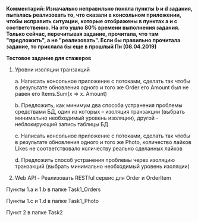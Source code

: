 **Комментарий:
Изначально неправильно поняла пункты b и d задания, пыталась реализовать то, что сказали в консольном приложении, чтобы исправить
ситуации, которые отображены в пунктах a и c соответственно. На это ушло 80% времени выполнения задания. Только сейчас, перечитывая задание, прочитала, что там "предложить", а не "реализовать". Если бы правильно прочитала задание, то прислала бы еще в прошлый Пн (08.04.2019)**

**Тестовое задание для стажеров**

1.	Уровни изоляции транзакций

    a.	Написать консольное приложение с потоками, сделать так чтобы в результате обновления одного и того же Order его Amount был не равен его Items.Sum(x => x. Amount)

    b.	Предложить, как минимум два способа устранения проблемы средствами БД, один из которых – изоляция транзакции (выбрать минимально необходимый уровень изоляции), другой - неблокирующий запись таблицы БД

    c.	Написать консольное приложение с потоками, сделать так чтобы в результате обновления одного и того же Photo, количество лайков Likes не соответствовало количеству реально сделанных лайков

    d.	Предложить способ устранения проблемы через изоляцию транзакций (выбрать минимально необходимый уровень изоляции)

2.	Web API - Реализовать RESTful сервис для Order и OrderItem

Пункты 1.а и 1.b в папке Task1_Orders

Пункты 1.c и 1.d в папке Task1_Photo

Пункт 2 в папке Task2

